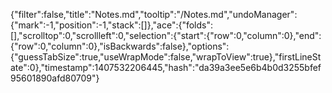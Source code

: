 {"filter":false,"title":"Notes.md","tooltip":"/Notes.md","undoManager":{"mark":-1,"position":-1,"stack":[]},"ace":{"folds":[],"scrolltop":0,"scrollleft":0,"selection":{"start":{"row":0,"column":0},"end":{"row":0,"column":0},"isBackwards":false},"options":{"guessTabSize":true,"useWrapMode":false,"wrapToView":true},"firstLineState":0},"timestamp":1407532206445,"hash":"da39a3ee5e6b4b0d3255bfef95601890afd80709"}